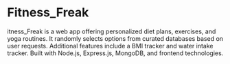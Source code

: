 # Fitness_Freak
itness_Freak is a web app offering personalized diet plans, exercises, and yoga routines. It randomly selects options from curated databases based on user requests. Additional features include a BMI tracker and water intake tracker. Built with Node.js, Express.js, MongoDB, and frontend technologies.
